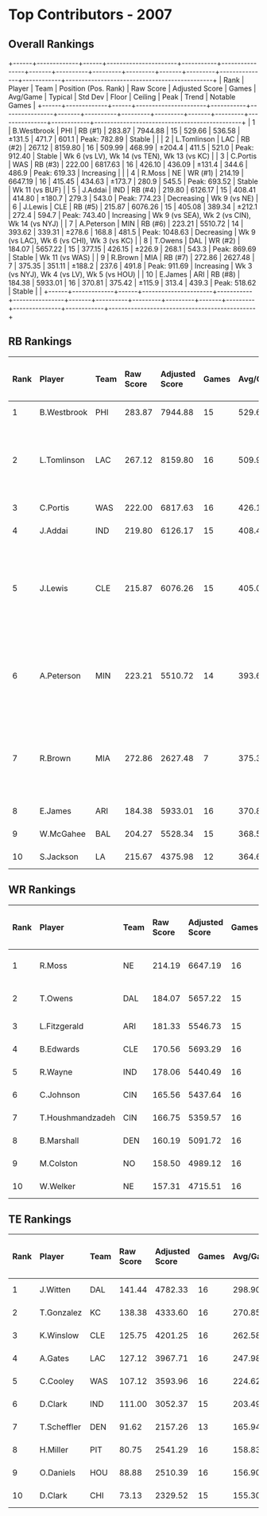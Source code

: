 # Top Contributors - 2007

## Overall Rankings

+------+-------------+------+----------------------+-----------+----------------+-------+----------+---------+---------+-------+---------+---------------+------------+----------------------------------------------+
| Rank | Player      | Team | Position (Pos. Rank) | Raw Score | Adjusted Score | Games | Avg/Game | Typical | Std Dev | Floor | Ceiling | Peak          | Trend      | Notable Games                                |
+------+-------------+------+----------------------+-----------+----------------+-------+----------+---------+---------+-------+---------+---------------+------------+----------------------------------------------+
| 1    | B.Westbrook | PHI  | RB (#1)              | 283.87    | 7944.88        | 15    | 529.66   | 536.58  | ±131.5  | 471.7 | 601.1   | Peak: 782.89  | Stable     |                                              |
| 2    | L.Tomlinson | LAC  | RB (#2)              | 267.12    | 8159.80        | 16    | 509.99   | 468.99  | ±204.4  | 411.5 | 521.0   | Peak: 912.40  | Stable     | Wk 6 (vs LV), Wk 14 (vs TEN), Wk 13 (vs KC)  |
| 3    | C.Portis    | WAS  | RB (#3)              | 222.00    | 6817.63        | 16    | 426.10   | 436.09  | ±131.4  | 344.6 | 486.9   | Peak: 619.33  | Increasing |                                              |
| 4    | R.Moss      | NE   | WR (#1)              | 214.19    | 6647.19        | 16    | 415.45   | 434.63  | ±173.7  | 280.9 | 545.5   | Peak: 693.52  | Stable     | Wk 11 (vs BUF)                               |
| 5    | J.Addai     | IND  | RB (#4)              | 219.80    | 6126.17        | 15    | 408.41   | 414.80  | ±180.7  | 279.3 | 543.0   | Peak: 774.23  | Decreasing | Wk 9 (vs NE)                                 |
| 6    | J.Lewis     | CLE  | RB (#5)              | 215.87    | 6076.26        | 15    | 405.08   | 389.34  | ±212.1  | 272.4 | 594.7   | Peak: 743.40  | Increasing | Wk 9 (vs SEA), Wk 2 (vs CIN), Wk 14 (vs NYJ) |
| 7    | A.Peterson  | MIN  | RB (#6)              | 223.21    | 5510.72        | 14    | 393.62   | 339.31  | ±278.6  | 168.8 | 481.5   | Peak: 1048.63 | Decreasing | Wk 9 (vs LAC), Wk 6 (vs CHI), Wk 3 (vs KC)   |
| 8    | T.Owens     | DAL  | WR (#2)              | 184.07    | 5657.22        | 15    | 377.15   | 426.15  | ±226.9  | 268.1 | 543.3   | Peak: 869.69  | Stable     | Wk 11 (vs WAS)                               |
| 9    | R.Brown     | MIA  | RB (#7)              | 272.86    | 2627.48        | 7     | 375.35   | 351.11  | ±188.2  | 237.6 | 491.8   | Peak: 911.69  | Increasing | Wk 3 (vs NYJ), Wk 4 (vs LV), Wk 5 (vs HOU)   |
| 10   | E.James     | ARI  | RB (#8)              | 184.38    | 5933.01        | 16    | 370.81   | 375.42  | ±115.9  | 313.4 | 439.3   | Peak: 518.62  | Stable     |                                              |
+------+-------------+------+----------------------+-----------+----------------+-------+----------+---------+---------+-------+---------+---------------+------------+----------------------------------------------+

## RB Rankings

| Rank | Player      | Team | Raw Score | Adjusted Score | Games | Avg/Game | Typical | Std Dev | Floor | Ceiling | Peak          | Trend      | Notable Games (>150% Typical)                |
| :----| :-----------| :----| :---------| :--------------| :-----| :--------| :-------| :-------| :-----| :-------| :-------------| :----------| :--------------------------------------------|
| 1    | B.Westbrook | PHI  | 283.87    | 7944.88        | 15    | 529.66   | 536.58  | ±131.5  | 471.7 | 601.1   | Peak: 782.89  | Stable     |                                              |
| 2    | L.Tomlinson | LAC  | 267.12    | 8159.80        | 16    | 509.99   | 468.99  | ±204.4  | 411.5 | 521.0   | Peak: 912.40  | Stable     | Wk 6 (vs LV), Wk 14 (vs TEN), Wk 13 (vs KC)  |
| 3    | C.Portis    | WAS  | 222.00    | 6817.63        | 16    | 426.10   | 436.09  | ±131.4  | 344.6 | 486.9   | Peak: 619.33  | Increasing |                                              |
| 4    | J.Addai     | IND  | 219.80    | 6126.17        | 15    | 408.41   | 414.80  | ±180.7  | 279.3 | 543.0   | Peak: 774.23  | Decreasing | Wk 9 (vs NE)                                 |
| 5    | J.Lewis     | CLE  | 215.87    | 6076.26        | 15    | 405.08   | 389.34  | ±212.1  | 272.4 | 594.7   | Peak: 743.40  | Increasing | Wk 9 (vs SEA), Wk 2 (vs CIN), Wk 14 (vs NYJ) |
| 6    | A.Peterson  | MIN  | 223.21    | 5510.72        | 14    | 393.62   | 339.31  | ±278.6  | 168.8 | 481.5   | Peak: 1048.63 | Decreasing | Wk 9 (vs LAC), Wk 6 (vs CHI), Wk 3 (vs KC)   |
| 7    | R.Brown     | MIA  | 272.86    | 2627.48        | 7     | 375.35   | 351.11  | ±188.2  | 237.6 | 491.8   | Peak: 911.69  | Increasing | Wk 3 (vs NYJ), Wk 4 (vs LV), Wk 5 (vs HOU)   |
| 8    | E.James     | ARI  | 184.38    | 5933.01        | 16    | 370.81   | 375.42  | ±115.9  | 313.4 | 439.3   | Peak: 518.62  | Stable     |                                              |
| 9    | W.McGahee   | BAL  | 204.27    | 5528.34        | 15    | 368.56   | 393.69  | ±150.1  | 293.1 | 474.3   | Peak: 663.80  | Decreasing |                                              |
| 10   | S.Jackson   | LA   | 215.67    | 4375.98        | 12    | 364.66   | 373.94  | ±109.3  | 325.4 | 438.7   | Peak: 557.57  | Stable     |                                              |

## WR Rankings

| Rank | Player           | Team | Raw Score | Adjusted Score | Games | Avg/Game | Typical | Std Dev | Floor | Ceiling | Peak         | Trend      | Notable Games (>150% Typical) |
| :----| :----------------| :----| :---------| :--------------| :-----| :--------| :-------| :-------| :-----| :-------| :------------| :----------| :-----------------------------|
| 1    | R.Moss           | NE   | 214.19    | 6647.19        | 16    | 415.45   | 434.63  | ±173.7  | 280.9 | 545.5   | Peak: 693.52 | Stable     | Wk 11 (vs BUF)                |
| 2    | T.Owens          | DAL  | 184.07    | 5657.22        | 15    | 377.15   | 426.15  | ±226.9  | 268.1 | 543.3   | Peak: 869.69 | Stable     | Wk 11 (vs WAS)                |
| 3    | L.Fitzgerald     | ARI  | 181.33    | 5546.73        | 15    | 369.78   | 279.11  | ±184.2  | 268.2 | 488.1   | Peak: 701.07 | Increasing |                               |
| 4    | B.Edwards        | CLE  | 170.56    | 5693.29        | 16    | 355.83   | 316.00  | ±163.3  | 264.3 | 421.3   | Peak: 658.73 | Stable     |                               |
| 5    | R.Wayne          | IND  | 178.06    | 5440.49        | 16    | 340.03   | 312.39  | ±131.1  | 235.8 | 459.1   | Peak: 593.70 | Stable     |                               |
| 6    | C.Johnson        | CIN  | 165.56    | 5437.64        | 16    | 339.85   | 280.75  | ±204.8  | 197.0 | 408.7   | Peak: 790.42 | Stable     |                               |
| 7    | T.Houshmandzadeh | CIN  | 166.75    | 5359.57        | 16    | 334.97   | 306.15  | ±130.7  | 252.7 | 372.4   | Peak: 575.33 | Decreasing |                               |
| 8    | B.Marshall       | DEN  | 160.19    | 5091.72        | 16    | 318.23   | 280.25  | ±119.1  | 237.3 | 382.5   | Peak: 538.78 | Increasing |                               |
| 9    | M.Colston        | NO   | 158.50    | 4989.12        | 16    | 311.82   | 342.80  | ±168.8  | 157.9 | 473.9   | Peak: 499.48 | Increasing |                               |
| 10   | W.Welker         | NE   | 157.31    | 4715.51        | 16    | 294.72   | 261.35  | ±168.0  | 144.1 | 385.6   | Peak: 648.38 | Stable     |                               |

## TE Rankings

| Rank | Player      | Team | Raw Score | Adjusted Score | Games | Avg/Game | Typical | Std Dev | Floor | Ceiling | Peak         | Trend      | Notable Games (>150% Typical) |
| :----| :-----------| :----| :---------| :--------------| :-----| :--------| :-------| :-------| :-----| :-------| :------------| :----------| :-----------------------------|
| 1    | J.Witten    | DAL  | 141.44    | 4782.33        | 16    | 298.90   | 288.92  | ±169.5  | 216.2 | 384.5   | Peak: 660.89 | Decreasing |                               |
| 2    | T.Gonzalez  | KC   | 138.38    | 4333.60        | 16    | 270.85   | 266.18  | ±147.3  | 151.9 | 312.6   | Peak: 530.62 | Decreasing |                               |
| 3    | K.Winslow   | CLE  | 125.75    | 4201.25        | 16    | 262.58   | 237.64  | ±124.9  | 190.6 | 300.9   | Peak: 503.05 | Decreasing |                               |
| 4    | A.Gates     | LAC  | 127.12    | 3967.71        | 16    | 247.98   | 262.36  | ±164.9  | 103.5 | 365.4   | Peak: 484.52 | Decreasing |                               |
| 5    | C.Cooley    | WAS  | 107.12    | 3593.96        | 16    | 224.62   | 192.94  | ±130.6  | 170.4 | 297.9   | Peak: 463.37 | Increasing |                               |
| 6    | D.Clark     | IND  | 111.00    | 3052.37        | 15    | 203.49   | 248.73  | ±147.6  | 67.0  | 336.2   | Peak: 471.47 | Decreasing |                               |
| 7    | T.Scheffler | DEN  | 91.62     | 2157.26        | 13    | 165.94   | 109.24  | ±120.4  | 81.2  | 283.6   | Peak: 383.30 | Stable     |                               |
| 8    | H.Miller    | PIT  | 80.75     | 2541.29        | 16    | 158.83   | 137.09  | ±101.1  | 105.5 | 192.3   | Peak: 369.93 | Decreasing |                               |
| 9    | O.Daniels   | HOU  | 88.88     | 2510.39        | 16    | 156.90   | 156.87  | ±78.1   | 113.9 | 198.3   | Peak: 341.87 | Decreasing |                               |
| 10   | D.Clark     | CHI  | 73.13     | 2329.52        | 15    | 155.30   | 144.79  | ±101.0  | 114.6 | 180.1   | Peak: 357.71 | Decreasing |                               |

